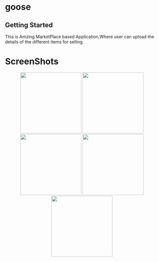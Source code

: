 # goose


## Getting Started

This is Amzing MarketPlace based Application,Where user can upload the details of the different items for selling.


<h1>ScreenShots</h1>

<p align="center">
  <img src="https://user-images.githubusercontent.com/100220928/233421022-5fcee1b9-c739-4a89-a264-f0afa6352f62.jpg" width="200">
  <img src="https://user-images.githubusercontent.com/100220928/233421213-21fdae08-011c-4741-b768-f4fe09031425.jpg" width="200">
  <img src="https://user-images.githubusercontent.com/100220928/233421437-858fa21d-d3df-4b18-8c6f-1f201d2305ff.jpg" width="200">
  <img src="https://user-images.githubusercontent.com/100220928/233421735-e062c480-75ad-41e3-b61f-d9c29dd3e599.jpg" width="200">
  <img src="https://user-images.githubusercontent.com/100220928/233422046-6cb89d6e-43c0-445a-844f-547434b3ecf1.jpg" width="200">
</p>
